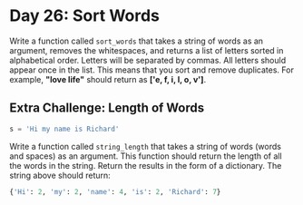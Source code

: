 # Day 26: Sort Words  

Write a function called `sort_words` that takes a string of words
as an argument, removes the whitespaces, and returns a list of
letters sorted in alphabetical order. Letters will be separated by
commas. All letters should appear once in the list. This means that
you sort and remove duplicates. For example, **"love life"** should
return as **\['e, f, i, l, o, v']**.

## Extra Challenge: Length of Words  

```python
s = 'Hi my name is Richard'  
```

Write a function called `string_length` that takes a string of words
(words and spaces) as an argument. This function should return
the length of all the words in the string. Return the results in the
form of a dictionary. The string above should return:  

```python
{'Hi': 2, 'my': 2, 'name': 4, 'is': 2, 'Richard': 7}
```
